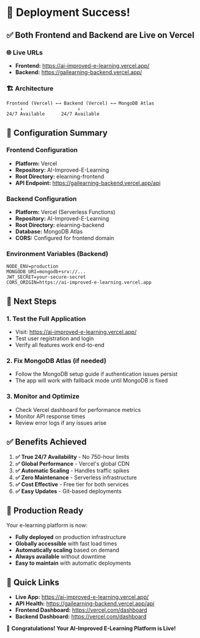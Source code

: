 # 🎉 Deployment Success!

## ✅ **Both Frontend and Backend are Live on Vercel**

### 🌐 **Live URLs**
- **Frontend:** https://ai-improved-e-learning.vercel.app/
- **Backend:** https://gailearning-backend.vercel.app/

### 🏗️ **Architecture**
```
Frontend (Vercel) ←→ Backend (Vercel) ←→ MongoDB Atlas
     ↓                    ↓
24/7 Available      24/7 Available
```

## 🔧 **Configuration Summary**

### **Frontend Configuration**
- **Platform:** Vercel
- **Repository:** AI-Improved-E-Learning
- **Root Directory:** elearning-frontend
- **API Endpoint:** https://gailearning-backend.vercel.app/api

### **Backend Configuration**
- **Platform:** Vercel (Serverless Functions)
- **Repository:** AI-Improved-E-Learning
- **Root Directory:** elearning-backend
- **Database:** MongoDB Atlas
- **CORS:** Configured for frontend domain

### **Environment Variables (Backend)**
```
NODE_ENV=production
MONGODB_URI=mongodb+srv://...
JWT_SECRET=your-secure-secret
CORS_ORIGIN=https://ai-improved-e-learning.vercel.app
```

## 🚀 **Next Steps**

### 1. **Test the Full Application**
- Visit: https://ai-improved-e-learning.vercel.app/
- Test user registration and login
- Verify all features work end-to-end

### 2. **Fix MongoDB Atlas (if needed)**
- Follow the MongoDB setup guide if authentication issues persist
- The app will work with fallback mode until MongoDB is fixed

### 3. **Monitor and Optimize**
- Check Vercel dashboard for performance metrics
- Monitor API response times
- Review error logs if any issues arise

## ✅ **Benefits Achieved**

1. **✅ True 24/7 Availability** - No 750-hour limits
2. **✅ Global Performance** - Vercel's global CDN
3. **✅ Automatic Scaling** - Handles traffic spikes
4. **✅ Zero Maintenance** - Serverless infrastructure
5. **✅ Cost Effective** - Free tier for both services
6. **✅ Easy Updates** - Git-based deployments

## 🎯 **Production Ready**

Your e-learning platform is now:
- **Fully deployed** on production infrastructure
- **Globally accessible** with fast load times
- **Automatically scaling** based on demand
- **Always available** without downtime
- **Easy to maintain** with automatic deployments

## 🔗 **Quick Links**
- **Live App:** https://ai-improved-e-learning.vercel.app/
- **API Health:** https://gailearning-backend.vercel.app/api
- **Frontend Dashboard:** https://vercel.com/dashboard
- **Backend Dashboard:** https://vercel.com/dashboard

🎉 **Congratulations! Your AI-Improved E-Learning Platform is Live!**
